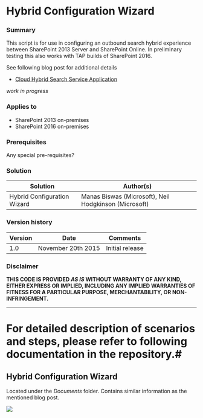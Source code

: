 # Hybrid Configuration Wizard #

### Summary ###

This script is for use in configuring an outbound search hybrid experience between SharePoint 2013 Server and SharePoint Online. In preliminary testing this also works with TAP builds of SharePoint 2016. 

See following blog post for additional details
- [Cloud Hybrid Search Service Application](http://blogs.msdn.com/b/spses/archive/2015/09/15/cloud-hybrid-search-service-application.aspx)

*work in progress*
 
### Applies to ###
-  SharePoint 2013 on-premises
-  SharePoint 2016 on-premises

### Prerequisites ###
Any special pre-requisites?

### Solution ###
Solution | Author(s)
---------|----------
Hybrid Configuration Wizard | Manas Biswas (Microsoft), Neil Hodgkinson (Microsoft)
 
### Version history ###
Version  | Date | Comments
---------| -----| --------
1.0  | November 20th 2015 | Initial release

### Disclaimer ###
**THIS CODE IS PROVIDED *AS IS* WITHOUT WARRANTY OF ANY KIND, EITHER EXPRESS OR IMPLIED, INCLUDING ANY IMPLIED WARRANTIES OF FITNESS FOR A PARTICULAR PURPOSE, MERCHANTABILITY, OR NON-INFRINGEMENT.**


----------

# For detailed description of scenarios and steps, please refer to following documentation in the repository.#

## Hybrid Configuration Wizard ##
Located under the *Documents* folder. Contains similar information as the mentioned blog post.

<img src="https://telemetry.sharepointpnp.com/sp-admin-scripts/scripts/SharePoint.Hybrid.Search.Configuration" /> 